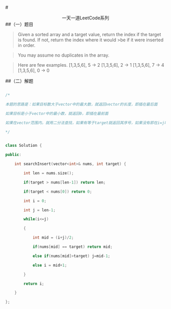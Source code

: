 #<center>一天一道LeetCode系列</center>
##（一）题目
>Given a sorted array and a target value, return the index if the target is found. If not, return the index where it would >be if it were inserted in order.

>You may assume no duplicates in the array.

>Here are few examples.
>[1,3,5,6], 5 → 2
>[1,3,5,6], 2 → 1
>[1,3,5,6], 7 → 4
>[1,3,5,6], 0 → 0

##（二）解题

```cpp

/*

本题的思路是：如果目标数大于vector中的最大数，就返回vector的长度，即插在最后面

如果目标是小于vector中的最小数，就返回0，即插在最前面

如果在vector范围内，就用二分法查找，如果有等于target就返回其序号，如果没有即在i=j时退出，返回i表示target的插入位置

*/


class Solution {

public:

    int searchInsert(vector<int>& nums, int target) {

        int len = nums.size();

        if(target > nums[len-1]) return len;

        if(target < nums[0]) return 0;

        int i = 0;

        int j = len-1;

        while(i<=j)

        {

            int mid = (i+j)/2;

            if(nums[mid] == target) return mid;

            else if(nums[mid]>target) j=mid-1;

            else i = mid+1;

        }

        return i;

    }

};

```